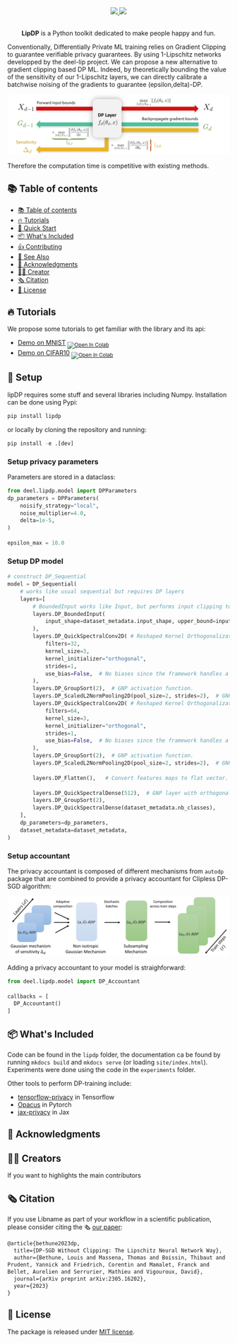 <!-- Badge section -->
<div align="center">
    <a href="#">
        <img src="https://img.shields.io/badge/Python-3.7, 3.8, 3.9-efefef">
    </a>
    <a href="#">
        <img src="https://img.shields.io/badge/License-MIT-efefef">
    </a>
</div>
<br>

<!-- Short description of your library -->
<p align="center">
  <b>LipDP</b> is a Python toolkit dedicated to make people happy and fun.


Conventionally, Differentially Private ML training relies on Gradient Clipping to guarantee verifiable privacy guarantees.
By using 1-Lipschitz networks developped by the deel-lip project. We can propose a new alternative to gradient clipping based
DP ML. Indeed, by theoretically bounding the value of the sensitivity of our 1-Lipschitz layers, we can directly calibrate a
batchwise noising of the gradients to guarantee (epsilon,delta)-DP.

![backpropforbounds](./docs/assets/backprop_v2.png)

Therefore the computation time is competitive with existing methods.

## 📚 Table of contents

- [📚 Table of contents](#-table-of-contents)
- [🔥 Tutorials](#-tutorials)
- [🚀 Quick Start](#-quick-start)
- [📦 What's Included](#-whats-included)
- [👍 Contributing](#-contributing)
- [👀 See Also](#-see-also)
- [🙏 Acknowledgments](#-acknowledgments)
- [👨‍🎓 Creator](#-creator)
- [🗞️ Citation](#-citation)
- [📝 License](#-license)

## 🔥 Tutorials

We propose some tutorials to get familiar with the library and its api:

- [Demo on MNIST](https://colab.research.google.com/github/deel-ai/lipdp/blob/main/docs/notebooks/basic_mnist.ipynb) <sub> [![Open In Colab](https://colab.research.google.com/assets/colab-badge.svg)](https://colab.research.google.com/github/deel-ai/lipdp/blob/main/docs/notebooks/basic_mnist.ipynb) </sub>
- [Demo on CIFAR10](https://colab.research.google.com/github/deel-ai/lipdp/blob/main/docs/notebooks/basic_mnist.ipynb) <sub> [![Open In Colab](https://colab.research.google.com/assets/colab-badge.svg)](https://colab.research.google.com/github/deel-ai/lipdp/blob/main/docs/notebooks/basic_mnist.ipynb) </sub>

## 🚀 Setup

lipDP requires some stuff and several libraries including Numpy. Installation can be
 done using Pypi:

```python
pip install lipdp
```

or locally by cloning the repository and running:
```python
pip install -e .[dev]
```

### Setup privacy parameters

Parameters are stored in a dataclass:

```python
from deel.lipdp.model import DPParameters
dp_parameters = DPParameters(
    noisify_strategy="local",
    noise_multiplier=4.0,
    delta=1e-5,
)

epsilon_max = 10.0
```

### Setup DP model

```python
# construct DP_Sequential
model = DP_Sequential(
    # works like usual sequential but requires DP layers
    layers=[
        # BoundedInput works like Input, but performs input clipping to guarantee input bound
        layers.DP_BoundedInput(
            input_shape=dataset_metadata.input_shape, upper_bound=input_upper_bound
        ),
        layers.DP_QuickSpectralConv2D( # Reshaped Kernel Orthogonalization (RKO) convolution.
            filters=32,
            kernel_size=3,
            kernel_initializer="orthogonal",
            strides=1,
            use_bias=False,  # No biases since the framework handles a single tf.Variable per layer.
        ),
        layers.DP_GroupSort(2),  # GNP activation function.
        layers.DP_ScaledL2NormPooling2D(pool_size=2, strides=2),  # GNP pooling.
        layers.DP_QuickSpectralConv2D( # Reshaped Kernel Orthogonalization (RKO) convolution.
            filters=64,
            kernel_size=3,
            kernel_initializer="orthogonal",
            strides=1,
            use_bias=False,  # No biases since the framework handles a single tf.Variable per layer.
        ),
        layers.DP_GroupSort(2),  # GNP activation function.
        layers.DP_ScaledL2NormPooling2D(pool_size=2, strides=2),  # GNP pooling.
        
        layers.DP_Flatten(),   # Convert features maps to flat vector.
        
        layers.DP_QuickSpectralDense(512),  # GNP layer with orthogonal weight matrix.
        layers.DP_GroupSort(2),
        layers.DP_QuickSpectralDense(dataset_metadata.nb_classes),
    ],
    dp_parameters=dp_parameters,
    dataset_metadata=dataset_metadata,
)
```

### Setup accountant

The privacy accountant is composed of different mechanisms from `autodp` package that are combined to provide a privacy accountant for Clipless DP-SGD algorithm:

![rdpaccountant](./docs/assets/fig_accountant.png)


Adding a privacy accountant to your model is straighforward:

```python
from deel.lipdp.model import DP_Accountant

callbacks = [
  DP_Accountant()
]
```

## 📦 What's Included

Code can be found in the `lipdp` folder, the documentation ca be found by running
 `mkdocs build` and `mkdocs serve` (or loading `site/index.html`). Experiments were
  done using the code in the `experiments` folder.

Other tools to perform DP-training include:

- [tensorflow-privacy](https://github.com/tensorflow/privacy) in Tensorflow
- [Opacus](https://opacus.ai/) in Pytorch
- [jax-privacy](https://github.com/google-deepmind/jax_privacy) in Jax

## 🙏 Acknowledgments


## 👨‍🎓 Creators

If you want to highlights the main contributors


## 🗞️ Citation

If you use Libname as part of your workflow in a scientific publication, please consider citing the 🗞️ [our paper](https://arxiv.org/abs/2305.16202):

```
@article{bethune2023dp,
  title={DP-SGD Without Clipping: The Lipschitz Neural Network Way},
  author={Bethune, Louis and Massena, Thomas and Boissin, Thibaut and Prudent, Yannick and Friedrich, Corentin and Mamalet, Franck and Bellet, Aurelien and Serrurier, Mathieu and Vigouroux, David},
  journal={arXiv preprint arXiv:2305.16202},
  year={2023}
}
```

## 📝 License

The package is released under [MIT license](LICENSE).
